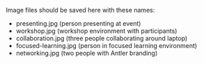 Image files should be saved here with these names:
- presenting.jpg (person presenting at event)
- workshop.jpg (workshop environment with participants)  
- collaboration.jpg (three people collaborating around laptop)
- focused-learning.jpg (person in focused learning environment)
- networking.jpg (two people with Antler branding)

